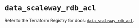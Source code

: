 # `data_scaleway_rdb_acl`

Refer to the Terraform Registry for docs: [`data_scaleway_rdb_acl`](https://registry.terraform.io/providers/scaleway/scaleway/2.57.0/docs/data-sources/rdb_acl).
